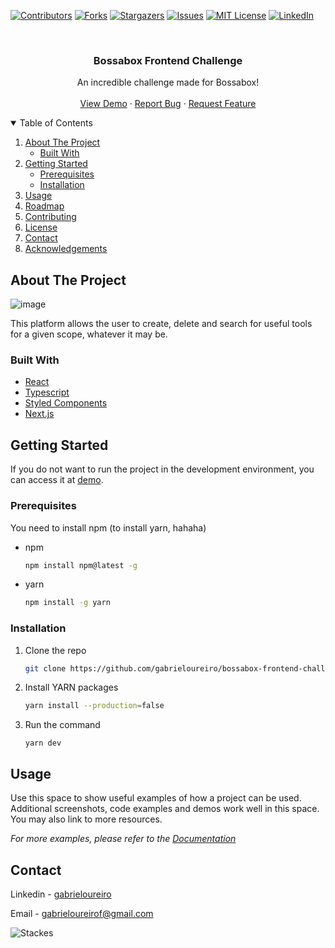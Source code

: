 <!--
*** Thanks for checking out the Best-README-Template. If you have a suggestion
*** that would make this better, please fork the repo and create a pull request
*** or simply open an issue with the tag "enhancement".
*** Thanks again! Now go create something AMAZING! :D
-->



<!-- PROJECT SHIELDS -->
<!--
*** I'm using markdown "reference style" links for readability.
*** Reference links are enclosed in brackets [ ] instead of parentheses ( ).
*** See the bottom of this document for the declaration of the reference variables
*** for contributors-url, forks-url, etc. This is an optional, concise syntax you may use.
*** https://www.markdownguide.org/basic-syntax/#reference-style-links
-->
[![Contributors][contributors-shield]][contributors-url]
[![Forks][forks-shield]][forks-url]
[![Stargazers][stars-shield]][stars-url]
[![Issues][issues-shield]][issues-url]
[![MIT License][license-shield]][license-url]
[![LinkedIn][linkedin-shield]][linkedin-url]




<!-- PROJECT LOGO -->
<br />
<p align="center">

  <h3 align="center">Bossabox Frontend Challenge</h3>

  <p align="center">
      An incredible challenge made for Bossabox!
    <br />
    <br />
    <a href="https://bossabox-frontend-challenge.vercel.app/">View Demo</a>
    ·
    <a href="https://github.com/gabrieloureiro/bossabox-frontend-challenge/issues">Report Bug</a>
    ·
    <a href="https://github.com/gabrieloureiro/bossabox-frontend-challenge/issues">Request Feature</a>
  </p>
</p>



<!-- TABLE OF CONTENTS -->
<details open="open">
  <summary>Table of Contents</summary>
  <ol>
    <li>
      <a href="#about-the-project">About The Project</a>
      <ul>
        <li><a href="#built-with">Built With</a></li>
      </ul>
    </li>
    <li>
      <a href="#getting-started">Getting Started</a>
      <ul>
        <li><a href="#prerequisites">Prerequisites</a></li>
        <li><a href="#installation">Installation</a></li>
      </ul>
    </li>
    <li><a href="#usage">Usage</a></li>
    <li><a href="#roadmap">Roadmap</a></li>
    <li><a href="#contributing">Contributing</a></li>
    <li><a href="#license">License</a></li>
    <li><a href="#contact">Contact</a></li>
    <li><a href="#acknowledgements">Acknowledgements</a></li>
  </ol>
</details>



<!-- ABOUT THE PROJECT -->
## About The Project

![image](https://user-images.githubusercontent.com/39869298/108779918-6950de00-7546-11eb-9c2c-86c76e010ff9.png)

This platform allows the user to create, delete and search for useful tools for a given scope, whatever it may be.
### Built With

* [React](https://reactjs.org/)
* [Typescript](https://www.typescriptlang.org/)
* [Styled Components](https://styled-components.com/)
* [Next.js](https://nextjs.org/)


<!-- GETTING STARTED -->
## Getting Started

If you do not want to run the project in the development environment, you can access it at [demo](https://bossabox-frontend-challenge.vercel.app/).

### Prerequisites

You need to install npm (to install yarn, hahaha)

* npm
  ```sh
  npm install npm@latest -g
  ```

* yarn
  ```sh
  npm install -g yarn
  ```

### Installation

1. Clone the repo
   ```sh
   git clone https://github.com/gabrieloureiro/bossabox-frontend-challenge.git
   ```
2. Install YARN packages
   ```sh
   yarn install --production=false
   ```
3. Run the command
   ```JS
   yarn dev
   ```


<!-- USAGE EXAMPLES -->
## Usage

Use this space to show useful examples of how a project can be used. Additional screenshots, code examples and demos work well in this space. You may also link to more resources.

_For more examples, please refer to the [Documentation](https://example.com)_


<!-- CONTACT -->
## Contact

Linkedin - [gabrieloureiro](https://linkedin.com/in/gabrieloureiro)


Email - [gabrieloureirof@gmail.com](mailto:gabrieloureirof@gmail.com)


![Stackes][stacks]


<!-- MARKDOWN LINKS & IMAGES -->
<!-- https://www.markdownguide.org/basic-syntax/#reference-style-links -->
[contributors-shield]: https://img.shields.io/github/contributors/gabrieloureiro/bossabox-frontend-challenge.svg?style=for-the-badge
[contributors-url]: https://github.com/gabrieloureiro/bossabox-frontend-challenge/graphs/contributors
[forks-shield]: https://img.shields.io/github/forks/gabrieloureiro/bossabox-frontend-challenge.svg?style=for-the-badge
[forks-url]: https://github.com/gabrieloureiro/bossabox-frontend-challenge/network/members
[stars-shield]: https://img.shields.io/github/stars/gabrieloureiro/bossabox-frontend-challenge.svg?style=for-the-badge
[stars-url]: https://github.com/gabrieloureiro/bossabox-frontend-challenge/stargazers
[issues-shield]: https://img.shields.io/github/issues/gabrieloureiro/bossabox-frontend-challenge.svg?style=for-the-badge
[issues-url]: https://github.com/gabrieloureiro/bossabox-frontend-challenge/issues
[license-shield]: https://img.shields.io/github/license/gabrieloureiro/bossabox-frontend-challenge.svg?style=for-the-badge
[license-url]: https://github.com/gabrieloureiro/bossabox-frontend-challenge/blob/master/LICENSE.txt
[linkedin-shield]: https://img.shields.io/badge/-LinkedIn-black.svg?style=for-the-badge&logo=linkedin&colorB=555
[linkedin-url]: https://linkedin.com/in/gabrieloureiro
[product-screenshot]: images/screenshot.png
[stacks]: https://user-images.githubusercontent.com/39869298/108784490-475b5980-754e-11eb-8ddd-059aebfac5af.png
